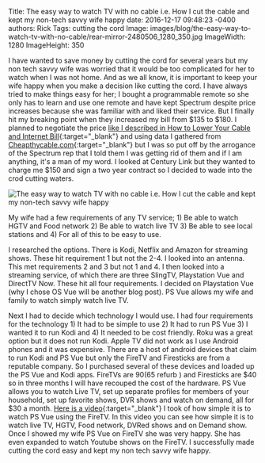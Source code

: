 Title: The easy way to watch TV with no cable i.e. How I cut the cable and kept my non-tech savvy wife happy
date: 2016-12-17 09:48:23 -0400
authors: Rick
Tags: cutting the cord
Image: images/blog/the-easy-way-to-watch-tv-with-no-cable/rear-mirror-2480506_1280_350.jpg
ImageWidth: 1280
ImageHeight: 350

I have wanted to save money by cutting the cord for several years but my non tech savvy wife was worried that it would be too complicated for her to watch when I was not home. And as we all know, it is important to keep your wife happy when you make a decision like cutting the cord. I have always tried to make things easy for her; I bought a programmable remote so she only has to learn and use one remote and have kept Spectrum despite price increases because she was familiar with and liked their service. But I finally hit my breaking point when they increased my bill from $135 to $180. I planned to negotiate the price [like I described in How to Lower Your Cable and Internet Bill](/blog/2016/how-to-negotiate-your-cable-bill.html){:target="_blank"} and using data I gathered from [Cheapthycable.com](/about){:target="_blank"} but I was so put off by the arrogance of the Spectrum rep that I told them I was getting rid of them and if I am anything, it's a man of my word. I looked at Century Link but they wanted to charge me $150 and sign a two year contract so I decided to wade into the crod cutting waters.
<!-- PELICAN_END_SUMMARY -->

<img src="../../images/blog/the-easy-way-to-watch-tv-with-no-cable/rear-mirror-2480506_1280_350.jpg" alt="The easy way to watch TV with no cable i.e. How I cut the cable and kept my non-tech savvy wife happy" class="image-responsive image-center" markdown=1>

My wife had a few requirements of any TV service; 1) Be able to watch HGTV and Food network 2) Be able to watch live TV 3) Be able to see local stations and 4) For all of this to be easy to use.

I researched the options. There is Kodi, Netflix and Amazon for streaming shows. These hit requirement 1 but not the 2-4. I looked into an antenna. This met requirements 2 and 3 but not 1 and 4. I then looked into a streaming service, of which there are three SlingTV, Playstation Vue and DirectTV Now. These hit all four requirements. I decided on Playstation Vue (why I chose OS Vue will be another blog post). PS Vue allows my wife and family to watch simply watch live TV.

Next I had to decide which technology I would use. I had four requirements for the technology 1) It had to be simple to use 2) It had to run PS Vue 3) I wanted it to run Kodi and 4) It needed to be cost friendly. Roku was a great option but it does not run Kodi. Apple TV did not work as I use Android phones and it was expensive. There are a host of android devices that claim to run Kodi and PS Vue but only the FireTV and Firesticks are from a reputable company. So I purchased several of these devices and loaded up the PS Vue and Kodi apps. FireTVs are $90 ($65 refurb ) and Firesticks are $40 so in three months I will have recouped the cost of the hardware. PS Vue allows you to watch Live TV, set up separate profiles for members of your household, set up favorite shows, DVR shows and watch on demand, all for $30 a month. [Here is a video](https://www.youtube.com/watch?v=IAVuY6C2RGU&feature=youtu.be){:target="_blank"} I took of how simple it is to watch PS Vue using the FireTV. In this video you can see how simple it is to watch live TV, HGTV, Food network, DVRed shows and on Demand show. Once I showed my wife PS Vue on FireTV she was very happy. She has even expanded to watch Youtube shows on the FireTV. I successfully made cutting the cord easy and kept my non tech savvy wife happy.